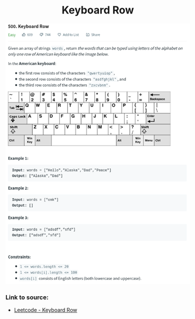 <h1 align="center">Keyboard Row</h1>

![alt text](https://raw.githubusercontent.com/matthew01lokiet/Github-repos-images/main/Algs/HashMap/MlNkTZ7l_o.png)

### Link to source: 
- <a href="https://leetcode.com/problems/keyboard-row/">Leetcode - Keyboard Row</a>


